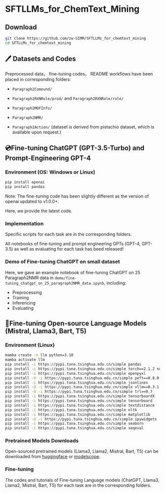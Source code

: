 # SFTLLMs_for_ChemText_Mining

## Download
```bash
git clone https://github.com/zw-SIMM/SFTLLMs_for_chemtext_mining
cd SFTLLMs_for_chemtext_mining
```

## 🖊 Datasets and Codes

Preprocessed data， fine-tuning codes， README workflows have been placed in corresponding folders:

- ```Paragraph2Comound/```

- ```Paragraph2RXNRole/prod/``` and ```Paragraph2RXNRole/role/```

- ```Paragraph2MOFInfo/```

- ```Paragraph2NMR/```

- ```Paragraph2Action/``` (dataset is derived from pistachio dataset, which is available upon request.)

## 💿Fine-tuning ChatGPT (GPT-3.5-Turbo) and Prompt-Engineering GPT-4

### Environment (OS: Windows or Linux)

```bash
pip install openai
pip install pandas
```
Note: The fine-tuning code has been slightly different as the version of openai updated to v1.0.0+.

Here, we provide the latest code.

### Implementation

Specific scripts  for each task are in the corresponding folders.

All notebooks of fine-tuning and prompt engineering GPTs (GPT-4, GPT-3.5) as well as evaluating for each task has beed released!

###  Demo of Fine-tuning ChatGPT on small dataset

Here, we gave an example notebook of fine-tuning ChatGPT on 25 Paragraph2NMR data in ```demo/fine-tuning_chatgpt_on_25_paragraph2NMR_data.ipynb```, including:

 - Preprocessing
 - Training
 - Inferencing
 - Evaluating

## 📀Fine-tuning Open-source Language Models (Mistral, Llama3, Bart, T5) 

### Environment (Linux)
```bash
mamba create -n llm python=3.10
mamba activate llm 
pip install -i https://pypi.tuna.tsinghua.edu.cn/simple pandas 
pip install -i https://pypi.tuna.tsinghua.edu.cn/simple torch==2.1.2 numpy transformers==4.38.2 datasets tiktoken wandb tqdm
pip install -i https://pypi.tuna.tsinghua.edu.cn/simple openpyxl
pip install -U -i https://pypi.tuna.tsinghua.edu.cn/simple peft==0.8.0 accelerate bitsandbytes safetensors
pip install -i https://pypi.tuna.tsinghua.edu.cn/simple jsonlines
pip install -U -i https://pypi.tuna.tsinghua.edu.cn/simple vllm==0.3.1
pip install -U -i https://pypi.tuna.tsinghua.edu.cn/simple trl==0.7
pip install -i https://pypi.tuna.tsinghua.edu.cn/simple tensorboardX
pip install -i https://pypi.tuna.tsinghua.edu.cn/simple tensorboard
pip install -i https://pypi.tuna.tsinghua.edu.cn/simple textdistance
pip install -i https://pypi.tuna.tsinghua.edu.cn/simple nltk
pip install -i https://pypi.tuna.tsinghua.edu.cn/simple matplotlib
pip install -U -i https://pypi.tuna.tsinghua.edu.cn/simple ipywidgets
pip install -i https://pypi.tuna.tsinghua.edu.cn/simple seaborn
pip install -i https://pypi.tuna.tsinghua.edu.cn/simple seqeval
```

### Pretrained Models Downloads

Open-sourced pretrained models (Llama3, Llama2, Mistral, Bart, T5) can be downloaded from [huggingface](https://huggingface.co/models) or [modelscope](https://www.modelscope.cn/models).

### Fine-tuning

The codes and tutorials of Fine-tuning Language models (ChatGPT, Llama3, Llama2, Mistral, Bart, T5) for each task are in the corresponding folders.
